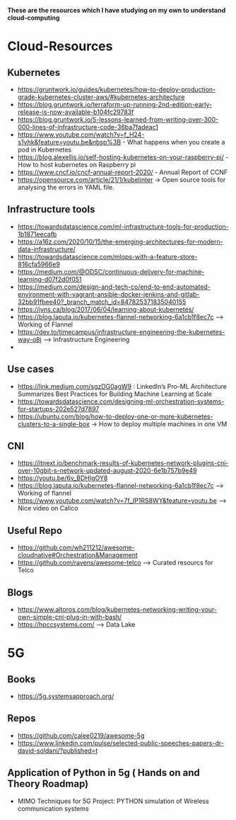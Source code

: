 **These are the resources which I have studying on my own to understand cloud-computing**

# Cloud-Resources

## Kubernetes
- https://gruntwork.io/guides/kubernetes/how-to-deploy-production-grade-kubernetes-cluster-aws/#kubernetes-architecture
- https://blog.gruntwork.io/terraform-up-running-2nd-edition-early-release-is-now-available-b104fc29783f
- https://blog.gruntwork.io/5-lessons-learned-from-writing-over-300-000-lines-of-infrastructure-code-36ba7fadeac1
- https://www.youtube.com/watch?v=f_H24-s1yhk&feature=youtu.be&nbsp%3B - What happens when you create a pod in Kubernetes
- https://blog.alexellis.io/self-hosting-kubernetes-on-your-raspberry-pi/ - How to host kubernetes on Raspberry pi
- https://www.cncf.io/cncf-annual-report-2020/ - Annual Report of CCNF
- https://opensource.com/article/21/1/kubelinter -> Open source tools for analysing the errors in YAML file.


## Infrastructure tools
- https://towardsdatascience.com/ml-infrastructure-tools-for-production-1b1871eecafb
- https://a16z.com/2020/10/15/the-emerging-architectures-for-modern-data-infrastructure/
- https://towardsdatascience.com/mlops-with-a-feature-store-816cfa5966e9
- https://medium.com/@ODSC/continuous-delivery-for-machine-learning-d07f2d0f051
- https://medium.com/design-and-tech-co/end-to-end-automated-environment-with-vagrant-ansible-docker-jenkins-and-gitlab-32bb91fbee40?_branch_match_id=847825371835040155
- https://jvns.ca/blog/2017/06/04/learning-about-kubernetes/
- https://blog.laputa.io/kubernetes-flannel-networking-6a1cb1f8ec7c --> Working of Flannel
- https://dev.to/timecampus/infrastructure-engineering-the-kubernetes-way-o8j --> Infrastructure Engineering
- 

## Use cases
- https://link.medium.com/sgzDG0agW9 : LinkedIn’s Pro-ML Architecture Summarizes Best Practices for Building Machine Learning at Scale
- https://towardsdatascience.com/designing-ml-orchestration-systems-for-startups-202e527d7897
- https://ubuntu.com/blog/how-to-deploy-one-or-more-kubernetes-clusters-to-a-single-box -> How to deploy multiple machines in one VM

## CNI
- https://itnext.io/benchmark-results-of-kubernetes-network-plugins-cni-over-10gbit-s-network-updated-august-2020-6e1b757b9e49
- https://youtu.be/6v_BDHIgOY8
- https://blog.laputa.io/kubernetes-flannel-networking-6a1cb1f8ec7c --> Working of flannel
- https://www.youtube.com/watch?v=7f_IP1RS8WY&feature=youtu.be --> Nice video on Calico

## Useful Repo
- https://github.com/wh211212/awesome-cloudnative#Orchestration&Management
- https://github.com/ravens/awesome-telco --> Curated resourcs for Telco


## Blogs
- https://www.altoros.com/blog/kubernetes-networking-writing-your-own-simple-cni-plug-in-with-bash/
- https://hpccsystems.com/ --> Data Lake

# 5G

## Books
- https://5g.systemsapproach.org/


## Repos
- https://github.com/calee0219/awesome-5g
- https://www.linkedin.com/pulse/selected-public-speeches-papers-dr-david-soldani/?published=t

## Application of Python in 5g ( Hands on and Theory Roadmap)

- MIMO Techniques for 5G 
  Project: PYTHON simulation of Wireless communication systems
